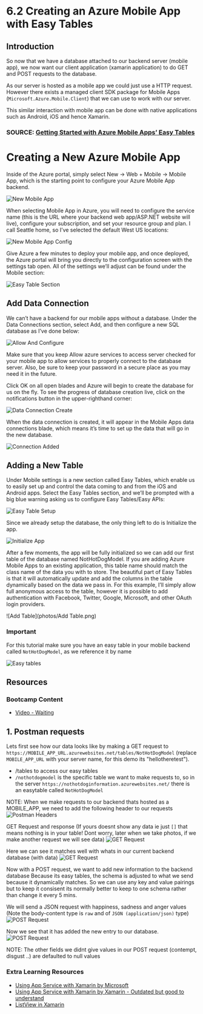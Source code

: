 # 6.2 Creating an Azure Mobile App with Easy Tables

## Introduction
So now that we have a database attached to our backend server (mobile app), we now want our client application (xamarin application) to do GET and POST requests to the database.

As our server is hosted as a mobile app we could just use a HTTP request. However there exists a managed client SDK package for Mobile Apps (`Microsoft.Azure.Mobile.Client`) that we can use to work with our server. 

This similar interaction with mobile app can be done with native applications such as Android, iOS and hence Xamarin.

###  SOURCE: [Getting Started with Azure Mobile Apps’ Easy Tables](https://blog.xamarin.com/getting-started-azure-mobile-apps-easy-tables/)

# Creating a New Azure Mobile App
Inside of the Azure portal, simply select New -> Web + Mobile -> Mobile App, which is the starting point to configure your Azure Mobile App backend.

![New Mobile App](photos/NewMobileApp.png)

When selecting Mobile App in Azure, you will need to configure the service name (this is the URL where your backend web app/ASP.NET website will live), configure your subscription, and set your resource group and plan. I call Seattle home, so I’ve selected the default West US locations:

![New Mobile App Config](photos/NewMobileAppConfig.png)

Give Azure a few minutes to deploy your mobile app, and once deployed, the Azure portal will bring you directly to the configuration screen with the settings tab open. All of the settings we’ll adjust can be found under the Mobile section:

![Easy Table Section](photos/EasyTableSection.png)

## Add Data Connection

We can’t have a backend for our mobile apps without a database. Under the Data Connections section, select Add, and then configure a new SQL database as I’ve done below:

![Allow And Configure](photos/AllowAndConfigure.png)

Make sure that you keep Allow azure services to access server checked for your mobile app to allow services to properly connect to the database server. Also, be sure to keep your password in a secure place as you may need it in the future.

Click OK on all open blades and Azure will begin to create the database for us on the fly. To see the progress of database creation live, click on the notifications button in the upper-righthand corner:

![Data Connection Create](photos/DataConnectionCreate.png)

When the data connection is created, it will appear in the Mobile Apps data connections blade, which means it’s time to set up the data that will go in the new database.

![Connection Added](photos/ConnectionAdded.png)

## Adding a New Table
Under Mobile settings is a new section called Easy Tables, which enable us to easily set up and control the data coming to and from the iOS and Android apps. Select the Easy Tables section, and we’ll be prompted with a big blue warning asking us to configure Easy Tables/Easy APIs:

![Easy Table Setup](photos/EasyTableSetup.png)

Since we already setup the database, the only thing left to do is Initialize the app.

![Initialize App](photos/InitializeApp.png)

After a few moments, the app will be fully initialized so we can add our first table of the database named NotHotDogModel. If you are adding Azure Mobile Apps to an existing application, this table name should match the class name of the data you with to store. The beautiful part of Easy Tables is that it will automatically update and add the columns in the table dynamically based on the data we pass in. For this example, I’ll simply allow full anonymous access to the table, however it is possible to add authentication with Facebook, Twitter, Google, Microsoft, and other OAuth login providers.

![Add Table](photos/Add Table.png)

### Important
For this tutorial make sure you have an easy table in your mobile backend called `NotHotDogModel`, as we reference it by name 

![Easy tables](photos/easy_tables.png)

## Resources
### Bootcamp Content
* [Video - Waiting](http://link.com)

## 1. Postman requests 
Lets first see how our data looks like by making a GET request to `https://MOBILE_APP_URL.azurewebsites.net/tables/NotHotDogModel` (replace `MOBILE_APP_URL` with your server name, for this demo its "hellotheretest").
- /tables to access our easy tables
- `/nothotdogmodel` is the specific table we want to make requests to, so in the server `https://nothotdoginformation.azurewebsites.net/` there is an easytable called `NotHotDogModel`

NOTE: When we make requests to our backend thats hosted as a MOBILE_APP, we need to add the following header to our requests
![Postman Headers](photos/postman_headers.png)

GET Request and response (If yours doesnt show any data ie just `[]` that means nothing is in your table! Dont worry, later when we take photos, if we make another request we will see data)
![GET Request](photos/GET_request.png)

Here we can see it matches well with whats in our current backend database (with data)
![GET Request](photos/data_in_table.png)

Now with a POST request, we want to add new information to the backend database
Because its easy tables, the schema is adjusted to what we send because it dynamically matches. So we can use any key and value pairings but to keep it consisent its normally better to keep to one schema rather than change it every 5 mins.

We will send a JSON request with happiness, sadness and anger values
(Note the body-content type is `raw` and of `JSON (application/json)` type)
![POST Request](photos/POST_request.png)

Now we see that it has added the new entry to our database. 
![POST Request](photos/data_in_table_updated.png)

NOTE: The other fields we didnt give values in our POST request (contempt, disgust ..) are defaulted to null values

### Extra Learning Resources
* [Using App Service with Xamarin by Microsoft](https://azure.microsoft.com/en-us/documentation/articles/app-service-mobile-dotnet-how-to-use-client-library/)
* [Using App Service with Xamarin by Xamarin - Outdated but good to understand](https://blog.xamarin.com/getting-started-azure-mobile-apps-easy-tables/)
* [ListView in Xamarin](https://developer.xamarin.com/guides/xamarin-forms/user-interface/listview/)